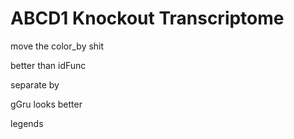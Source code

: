 # ABCD1 Knockout Transcriptome


move the color_by shit


better than idFunc


separate by


gGru looks better


legends



